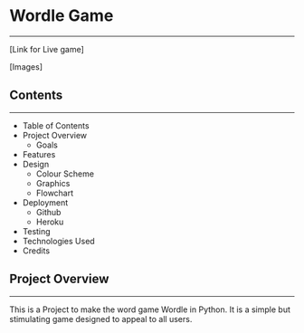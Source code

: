 # Wordle Game
***

[Link for Live game]

[Images]

## Contents
***
 * Table of Contents
 * Project Overview
    * Goals
 * Features
 * Design
    * Colour Scheme
    * Graphics
    * Flowchart
 * Deployment
    * Github
    * Heroku
 * Testing
 * Technologies Used
 * Credits 

 ## Project Overview
 ***
 This is a Project to make the word game Wordle in Python. It is a simple but stimulating game designed to appeal to all users.

  


